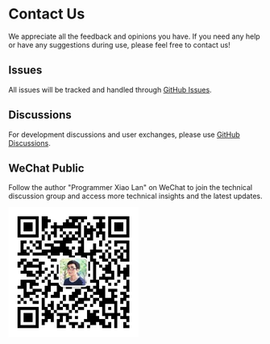 # Contact Us

We appreciate all the feedback and opinions you have. If you need any help or have any suggestions during use, please feel free to contact us!

## Issues

All issues will be tracked and handled through [GitHub Issues](https://github.com/fast-excel/fastexcel/issues).

## Discussions

For development discussions and user exchanges, please use [GitHub Discussions](https://github.com/fast-excel/fastexcel/discussions).

## WeChat Public

Follow the author "Programmer Xiao Lan" on WeChat to join the technical discussion group and access more technical insights and the latest updates.

![img](../../images/wechat-public.jpg)
